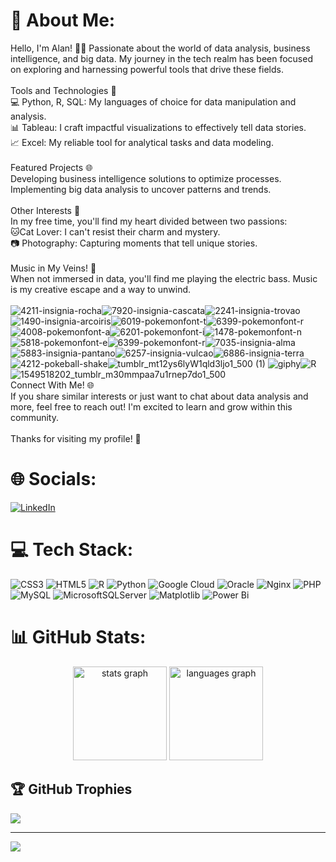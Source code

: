 
# 💫 About Me:
Hello, I'm Alan! 👨‍💻 Passionate about the world of data analysis, business intelligence, and big data. My journey in the tech realm has been focused on exploring and harnessing powerful tools that drive these fields.<br><br>Tools and Technologies 🚀<br>💻 Python, R, SQL: My languages of choice for data manipulation and analysis.<br>📊 Tableau: I craft impactful visualizations to effectively tell data stories.<br>📈 Excel: My reliable tool for analytical tasks and data modeling.<br><br>Featured Projects 🌐<br>Developing business intelligence solutions to optimize processes.<br>Implementing big data analysis to uncover patterns and trends.<br><br>Other Interests 🌈<br>In my free time, you'll find my heart divided between two passions:<br>🐱Cat Lover: I can't resist their charm and mystery.<br>📷 Photography: Capturing moments that tell unique stories.<br><br>Music in My Veins! 🎸<br>When not immersed in data, you'll find me playing the electric bass. Music is my creative escape and a way to unwind.<br><br>![4211-insignia-rocha](https://github.com/RezgaVxR/RezgaVxR/assets/155941007/6341ce37-84d5-49ab-b93b-f2200333d75a)![7920-insignia-cascata](https://github.com/RezgaVxR/RezgaVxR/assets/155941007/b048f823-d1f9-449d-92ba-046a53d4f312)![2241-insignia-trovao](https://github.com/RezgaVxR/RezgaVxR/assets/155941007/406e22ae-cd93-45e2-9716-28db9a1fb651)![1490-insignia-arcoiris](https://github.com/RezgaVxR/RezgaVxR/assets/155941007/a719b69d-c7bd-47b2-bff5-ff8ee4e8a59b)![6019-pokemonfont-t](https://github.com/RezgaVxR/RezgaVxR/assets/155941007/743b5e97-243c-4692-975d-7bc264de4389)![6399-pokemonfont-r](https://github.com/RezgaVxR/RezgaVxR/assets/155941007/3078e356-00c5-48e9-9ccf-d1076792d852)![4008-pokemonfont-a](https://github.com/RezgaVxR/RezgaVxR/assets/155941007/1543fecb-8d7b-48ab-b7e6-786faefe0537)![6201-pokemonfont-i](https://github.com/RezgaVxR/RezgaVxR/assets/155941007/76499384-4f63-4700-9dd7-7ba1b2244cc2)![1478-pokemonfont-n](https://github.com/RezgaVxR/RezgaVxR/assets/155941007/7f0a3a45-eaae-4fd3-8754-3262baee8583)![5818-pokemonfont-e](https://github.com/RezgaVxR/RezgaVxR/assets/155941007/8222a558-48d4-46b4-b407-5cec5eaa705d)![6399-pokemonfont-r](https://github.com/RezgaVxR/RezgaVxR/assets/155941007/603ba0b7-79b5-4723-b60a-e97e9973f0f2)![7035-insignia-alma](https://github.com/RezgaVxR/RezgaVxR/assets/155941007/cef6f48f-d206-4e80-a357-fc2efe84e03e)![5883-insignia-pantano](https://github.com/RezgaVxR/RezgaVxR/assets/155941007/bf88e11f-6de7-44f7-8947-f7afffd44863)![6257-insignia-vulcao](https://github.com/RezgaVxR/RezgaVxR/assets/155941007/ae5eb6a7-339d-4e7f-a5ae-f1b6a3a5cad2)![6886-insignia-terra](https://github.com/RezgaVxR/RezgaVxR/assets/155941007/354bac47-f637-4441-899f-de48cc426d84)
<br>![4212-pokeball-shake](https://github.com/RezgaVxR/RezgaVxR/assets/155941007/6fb5ac82-33ea-444e-9a84-058a5354b7fa)![tumblr_mt12ys6lyW1qld3ljo1_500 (1)](https://github.com/RezgaVxR/RezgaVxR/assets/155941007/59c9682e-f009-408a-b783-15e6af3966dd)
![giphy](https://github.com/RezgaVxR/RezgaVxR/assets/155941007/e3140f89-2bc7-444f-96e2-7f64a088bdfe)![R](https://github.com/RezgaVxR/RezgaVxR/assets/155941007/e06a9d58-997b-40aa-8a37-724ad5f43073)![1549518202_tumblr_m30mmpaa7u1rnep7do1_500](https://github.com/RezgaVxR/RezgaVxR/assets/155941007/929ba587-654d-42aa-aa95-b83f250979e7)
<br>Connect With Me! 🌐<br>If you share similar interests or just want to chat about data analysis and more, feel free to reach out! I'm excited to learn and grow within this community.<br><br>Thanks for visiting my profile! 🚀

# 🌐 Socials:
[![LinkedIn](https://img.shields.io/badge/LinkedIn-%230077B5.svg?logo=linkedin&logoColor=white)](https://linkedin.com/in/alan-vargas-ramirez-21187a279) 



# 💻 Tech Stack:
![CSS3](https://img.shields.io/badge/css3-%231572B6.svg?style=for-the-badge&logo=css3&logoColor=white) ![HTML5](https://img.shields.io/badge/html5-%23E34F26.svg?style=for-the-badge&logo=html5&logoColor=white) ![R](https://img.shields.io/badge/r-%23276DC3.svg?style=for-the-badge&logo=r&logoColor=white) ![Python](https://img.shields.io/badge/python-3670A0?style=for-the-badge&logo=python&logoColor=ffdd54) ![Google Cloud](https://img.shields.io/badge/GoogleCloud-%234285F4.svg?style=for-the-badge&logo=google-cloud&logoColor=white) ![Oracle](https://img.shields.io/badge/Oracle-F80000?style=for-the-badge&logo=oracle&logoColor=white) ![Nginx](https://img.shields.io/badge/nginx-%23009639.svg?style=for-the-badge&logo=nginx&logoColor=white) ![PHP](https://img.shields.io/badge/php-%23777BB4.svg?style=for-the-badge&logo=php&logoColor=white) ![MySQL](https://img.shields.io/badge/mysql-%2300000f.svg?style=for-the-badge&logo=mysql&logoColor=white) ![MicrosoftSQLServer](https://img.shields.io/badge/Microsoft%20SQL%20Server-CC2927?style=for-the-badge&logo=microsoft%20sql%20server&logoColor=white) ![Matplotlib](https://img.shields.io/badge/Matplotlib-%23ffffff.svg?style=for-the-badge&logo=Matplotlib&logoColor=black) ![Power Bi](https://img.shields.io/badge/power_bi-F2C811?style=for-the-badge&logo=powerbi&logoColor=black)
# 📊 GitHub Stats:
<div align="center">
  <img src="https://github-readme-stats.vercel.app/api?username=RezgaVxR&hide_title=false&hide_rank=false&show_icons=true&include_all_commits=true&count_private=true&disable_animations=false&theme=dracula&locale=en&hide_border=false" height="150" alt="stats graph"  />
  <img src="https://github-readme-stats.vercel.app/api/top-langs?username=RezgaVxR&locale=en&hide_title=false&layout=compact&card_width=320&langs_count=5&theme=dracula&hide_border=false" height="150" alt="languages graph"  />
</div>

## 🏆 GitHub Trophies
![](https://github-profile-trophy.vercel.app/?username=RezgaVxR&theme=discord&no-frame=false&no-bg=true&margin-w=4)

---
[![](https://visitcount.itsvg.in/api?id=RezgaVxR&icon=2&color=3)](https://visitcount.itsvg.in)

<!-- Proudly created with GPRM ( https://gprm.itsvg.in ) -->
<!---
RezgaVxR/RezgaVxR is a ✨ special ✨ repository because its `README.md` (this file) appears on your GitHub profile.
You can click the Preview link to take a look at your changes.
--->
